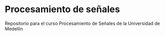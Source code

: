 # Procesamiento de señales
Repositorio para el curso Procesamiento de Señales de la Universidad de Medellín
